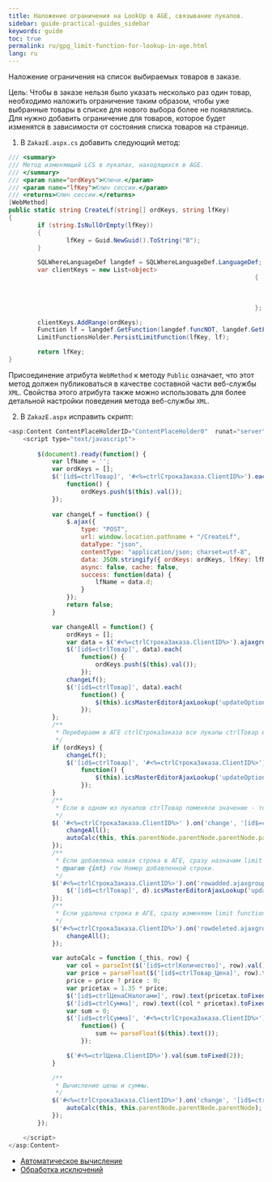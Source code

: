 ```yaml
---
title: Наложение ограничения на LookUp в AGE, связывание лукапов.
sidebar: guide-practical-guides_sidebar
keywords: guide
toc: true
permalink: ru/gpg_limit-function-for-lookup-in-age.html
lang: ru
---
```


Наложение ограничения на список выбираемых товаров в заказе.

Цель: Чтобы в заказе нельзя было указать несколько раз один товар, необходимо наложить ограничение таким образом, чтобы уже выбранные товары в списке для нового выбора более не появлялись.
Для нужно добавить ограничение для товаров, которое будет изменятся в зависимости от состояния списка товаров на странице.

1. В `ZakazE.aspx.cs` добавить следующий метод:

```csharp
/// <summary>
/// Метод изменяющий LCS в лукапах, находящихся в AGE.
/// </summary>
/// <param name="ordKeys">Ключи.</param>
/// <param name="lfKey">Ключ сессии.</param>
/// <returns>Ключ сессии.</returns>
[WebMethod]
public static string CreateLf(string[] ordKeys, string lfKey)
{
		if (string.IsNullOrEmpty(lfKey))
		{
				lfKey = Guid.NewGuid().ToString("B");
		}

		SQLWhereLanguageDef langdef = SQLWhereLanguageDef.LanguageDef;
		var clientKeys = new List<object>
																	{
																			new VariableDef(
																					langdef.GuidType,
																					SQLWhereLanguageDef.StormMainObjectKey)
																	};

		clientKeys.AddRange(ordKeys);
		Function lf = langdef.GetFunction(langdef.funcNOT, langdef.GetFunction(langdef.funcIN, clientKeys.ToArray()));
		LimitFunctionsHolder.PersistLimitFunction(lfKey, lf);

		return lfKey;
}
```

Присоединение атрибута `WebMethod` к методу `Public` означает, что этот метод должен публиковаться в качестве составной части веб-службы `XML`. Свойства этого атрибута также можно использовать для более детальной настройки поведения метода веб-службы `XML`.

2. В `ZakazE.aspx` исправить скрипт:

```js
<asp:Content ContentPlaceHolderID="ContentPlaceHolder0"  runat="server" >
    <script type="text/javascript">
      
        $(document).ready(function() {
            var lfName = '';
            var ordKeys = [];
            $('[id$=ctrlТовар]', '#<%=ctrlСтрокаЗаказа.ClientID%>').each(
                function() {
                    ordKeys.push($(this).val());
            });
            
            var changeLf = function() {
                $.ajax({
                    type: "POST",
                    url: window.location.pathname + "/CreateLf",
                    dataType: "json",
                    contentType: "application/json; charset=utf-8",
                    data: JSON.stringify({ ordKeys: ordKeys, lfKey: lfName }),
                    async: false, cache: false,
                    success: function(data) {
                        lfName = data.d;
                    }
                });
                return false;
            }

            var changeAll = function() {
                ordKeys = [];
                var data = $('#<%=ctrlСтрокаЗаказа.ClientID%>').ajaxgroupedit('getDataRows');
                $('[id$=ctrlТовар]', data).each(
                    function() {
                        ordKeys.push($(this).val());
                    });
                changeLf();
                $('[id$=ctrlТовар]', data).each(
                    function() {
                        $(this).icsMasterEditorAjaxLookup('updateOptions', { lookup: { LFName: lfName } });
                    });
            };
            /**
             * Перебираем в АГЕ ctrlСтрокаЗаказа все лукапы ctrlТовар и проставляем им измененный limit function.
             */
            if (ordKeys) {
                changeLf();
                $('[id$=ctrlТовар]', '#<%=ctrlСтрокаЗаказа.ClientID%>').each(
                    function() {
                        $(this).icsMasterEditorAjaxLookup('updateOptions', { lookup: { LFName: lfName } });
                    });
            }
            /**
             * Если в одном из лукапов ctrlТовар поменяли значение - то переопределяем все лукапы ctrlТовар в АГЕ ctrlСтрокаЗаказа.
             */
            $( '#<%=ctrlСтрокаЗаказа.ClientID%>' ).on('change', '[id$=ctrlТовар]', function() {
                changeAll();
                autoCalc(this, this.parentNode.parentNode.parentNode.parentNode);
            });
            /**
             * Если добавлена новая строка в АГЕ, сразу назначим limit function.
             * @param {int} row Номер добавленной строки.
             */
            $('#<%=ctrlСтрокаЗаказа.ClientID%>').on('rowadded.ajaxgroupedit', function(e, d) {
                $('[id$=ctrlТовар]', d).icsMasterEditorAjaxLookup('updateOptions', { lookup: { LFName: lfName } });
            });
            /**
             * Если удалена строка в АГЕ, сразу изменяем limit function.
             */
            $('#<%=ctrlСтрокаЗаказа.ClientID%>').on('rowdeleted.ajaxgroupedit', function () {
                changeAll();
            });

            var autoCalc = function (_this, row) {
                var col = parseInt($('[id$=ctrlКоличество]', row).val());
                var price = parseFloat($('[id$=ctrlТовар_Цена]', row).text());
                price = price ? price : 0; 
                var pricetax = 1.35 * price;
                $('[id$=ctrlЦенаСНалогами]', row).text(pricetax.toFixed(2));
                $('[id$=ctrlСумма]', row).text((col * pricetax).toFixed(2));
                var sum = 0;
                $('[id$=ctrlСумма]', '#<%=ctrlСтрокаЗаказа.ClientID%>').each(
                    function() {
                        sum += parseFloat($(this).text());
                    });

                $('#<%=ctrlЦена.ClientID%>').val(sum.toFixed(2));
            }

            /**
             * Вычисление цены и суммы.
             */
            $('#<%=ctrlСтрокаЗаказа.ClientID%>').on('change', '[id$=ctrlКоличество]', function (e) {
                autoCalc(this, this.parentNode.parentNode.parentNode);
            });
        });

    </script>
</asp:Content>
```

* <i class="fa fa-arrow-left" aria-hidden="true"></i> [Автоматическое вычисление](gpg_auto-calculation.html)
* [Обработка исключений](gpg_set-exception.html) <i class="fa fa-arrow-right" aria-hidden="true"></i> 
